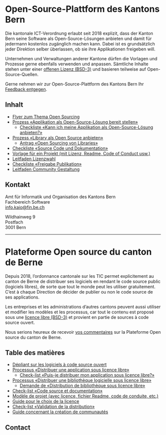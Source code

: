 # Open-Source-Plattform des Kantons Bern

Die kantonale ICT-Verordnung erlaubt seit 2018 explizit, dass der Kanton Bern seine Software als Open-Source-Lösungen anbieten und damit für jedermann kostenlos zugänglich machen kann. Dabei ist es grundsätzlich jeder Direktion selber überlassen, ob sie ihre Applikationen freigeben will.

Unternehmen und Verwaltungen anderer Kantone dürfen die Vorlagen und Prozesse gerne ebenfalls verwenden und anpassen. Sämtliche Inhalte stehen unter einer [offenen Lizenz (BSD-3)](LICENSE) und basieren teilweise auf Open-Source-Quellen. 

Gerne nehmen wir zur Open-Source-Plattform des Kantons Bern Ihr [Feedback entgegen](CONTRIBUTING.md).

## Inhalt

* [Flyer zum Thema Open Sourcing](documents/0%20-%20Flyer%20Leitfaden%20Open%20Sourcing%28d%29.pdf)
* [Prozess «Applikation als Open-Source-Lösung bereit stellen»](documents/1.1%20-%20Processus%20%20-%20Distribuer%20une%20application%20sous%20licence%20libre%20%28d%29.pdf)
  * [Checkliste «Kann ich meine Applikation als Open-Source-Lösung anbieten?»](documents/2%20-%20Checkliste%20-%20Kann%20ich%20meine%20Applikation%20als%20Open-Source-L%C3%B6sung%20anbieten%20%28d%29.pdf)
* [Prozess «Library als Open Source anbieten»](documents/1.2%20-%20Prozess%20-%20Open%20Sourcen%20einer%20Library%20%28d%29.pdf)
  * [Antrag «Open Sourcing von Libraries»](documents/1.3%20-%20Antrag%20-%20Open%20Sourcing%20von%20Libraries%20%28d%29.pdf)
* [Checkliste «Source Code und Dokumentation»](documents/3%20-%20Checkliste%20-%20Source%20Code%20und%20Dokumentation%20%28d%29.pdf)
* [Vorlage für ein Projekt (mit Lizenz, Readme, Code of Conduct usw.)](https://github.com/kanton-bern/oss/tree/master/template)
* [Leitfaden Lizenzwahl](documents/4%20-%20Leitfaden%20Lizenzwahl%20%28d%29.pdf)
* [Checkliste «Freigabe Publikation»](documents/5%20-%20Checkliste%20-%20Freigabe%20Publikation%20%28d%29.pdf)
* [Leitfaden Community Gestaltung](documents/6%20-%20Leitfaden%20Community%20Gestaltung%20%28d%29.pdf)

## Kontakt

Amt für Informatik und Organisation des Kantons Bern  
Fachbereich Software  
info.kaio@fin.be.ch

Wildhainweg 9  
Postfach  
3001 Bern

-----------------------------------------------------

# Plateforme Open source du canton de Berne

Depuis 2018, l’ordonnance cantonale sur les TIC permet explicitement au canton de Berne de distribuer ses logiciels en rendant le code source public (logiciels libres), de sorte que tout le monde peut les utiliser gratuitement. C’est à chaque Direction de décider de publier ou non le code source de ses applications. 

Les entreprises et les administrations d’autres cantons peuvent aussi utiliser et modifier les modèles et les processus, car tout le contenu est proposé sous une [licence libre (BSD-3)](LICENSE) et provient en partie de sources à code source ouvert. 

Nous serions heureux de recevoir [vos commentaires](CONTRIBUTING.md) sur la Plateforme Open source du canton de Berne.

## Table des matières

* [Dépliant sur les logiciels à code source ouvert](documents/0%20-%20Guide%20à%20l’usage%20Open%20Sourcing%20%28f%29.pdf)
* [Processus «Distribuer une application sous licence libre»](documents/1.1%20-%20Processus%20%20-%20Distribuer%20une%20application%20sous%20licence%20libre%20(f)%20%28f%29.pdf)
  * [Check-list «Puis-je distribuer mon application sous licence libre?»](documents/2%20-%20Checkliste%20-%20Kann%20ich%20meine%20Applikation%20als%20Open-Source-L%C3%B6sung%20anbieten%20%28d%29.pdf)
* [Processus «Distribuer une bibliothèque logicielle sous licence libre»](documents/1.2%20-%20Prozess%20-%20Open%20Sourcen%20einer%20Library%20%28d%29.pdf)
  * [Demande de «Distribution de bibliothèque sous licence libre»](documents/1.3%20-%20Antrag%20-%20Open%20Sourcing%20von%20Libraries%20%28d%29.pdf)
* [Check-list «Code source et documentation»](documents/3%20-%20Checkliste%20-%20Source%20Code%20und%20Dokumentation%20%28d%29.pdf)
* [Modèle de projet (avec licence, fichier Readme, code de conduite, etc.)](https://github.com/kanton-bern/oss/tree/master/template)
* [Guide pour le choix de la licence](documents/4%20-%20Leitfaden%20Lizenzwahl%20%28d%29.pdf)
* [Check-list «Validation de la distribution»](documents/5%20-%20Checkliste%20-%20Freigabe%20Publikation%20%28d%29.pdf)
* [Guide concernant la création de communautés](documents/6%20-%20Leitfaden%20Community%20Gestaltung%20%28d%29.pdf)

## Contact
